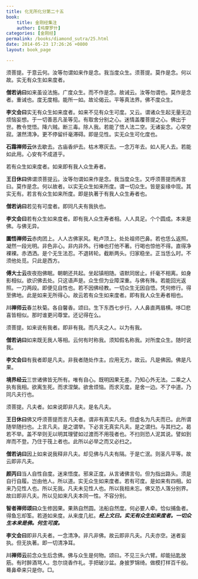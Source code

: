 ```yaml
---
title: 化无所化分第二十五
book:
    title: 金刚经集注
    author: [鸠摩罗什]
categories: [金刚经]
permalink: /books/diamond_sutra/25.html
date: 2014-05-23 17:26:26 +0800
layout: book_page

---
```


须菩提。于意云何。汝等勿谓如来作是念。我当度众生。须菩提。莫作是念。何以故。实无有众生如来度者。

**僧若讷曰**如来虽设法施。广度众生。而不作是念。故诫云。汝等勿谓也。莫作是念者。重诫也。度无度相。能所一如。故论偈云。平等真法界。佛不度众生。

**李文会曰**实无有众生如来度者。如来不见有众生可度。又云。谓诸众生起无量无边烦恼妄想。于一切善恶凡圣等见。有取舍分别之心。迷情盖覆菩提之心。佛出于世。教令觉悟。降六贼。断三毒。除人我。若能了悟人法二空。无诸妄念。心常空寂。湛然清净。更不停留纤毫滞碍。即是见性。实无众生可化度也。

**石霜禅师云**休去歇去。古庙香炉去。枯木寒灰去。一念万年去。如人死人去。若能如此用。心安有不成道乎。

若有众生如来度者。如来即有我人众生寿者。

**王日休曰**佛谓须菩提云。汝等勿谓如来作是念。我当度众生。又呼须菩提而再言曰。莫作是念。何以故者。以实无众生如来所度。谓一切众生。皆是妄缘中现。其实无有。若言有众生如来所度。即是执著于有我人众生寿者也。

**僧若讷曰**若见有可度者。即同凡夫有我执也。

**李文会曰**若有众生如来度者。即有我人众生寿者相。人人具足。个个圆成。本来是佛。与佛无异。

**圜悟禅师云**赤肉团上。人人古佛家风。毗卢顶上。处处祖师巴鼻。若也恁么返照。凝然一段光明。非色非心。非内非外。行棒也打他不著。行喝也惊他不得。直得净裸裸。赤洒洒。是个无生法忍。不退转轮。截断两头。归家稳坐。正当恁么时。不须他处觅。只此是西方。

**傅大士云**夜夜抱佛眠。朝朝还共起。坐起镇相随。语默同居止。纤毫不相离。如身影相似。欲识佛去处。只这语声是。众生但为业障深重。与佛有殊。若能回光返照。一刀两段。即便见自性也。若不因佛经教。一切众生无因自悟。凭何修行。得至佛地。此是如来无所得心。故云若有众生如来度者。即有我人众生寿者相也。

**川禅师云**春兰秋菊。各自馨香。颂曰。生下东西七步行。人人鼻直两眉横。哆□悲喜皆相似。那时谁更问尊堂。还记得在么。

须菩提。如来说有我者。即非有我。而凡夫之人。以为有我。

**僧若讷曰**如来既无我人等相。云何有时称我。须知假名称我。对所度众生。随时说我。

**李文会曰**有我者即是凡夫。非我者随处作主。应用无方。故云。凡是佛因。佛是凡果。

**境界经云**三世诸佛皆无所有。唯有自心。既明因果无差。乃知心外无法。二乘之人执有我相。欲离生死。而求涅槃。欲舍烦恼。而求灭度。是舍一边。不了中道。乃同凡夫行也。

须菩提。凡夫者。如来说即非凡夫。是名凡夫。

**王日休曰**佛又呼须菩提而言凡夫者。谓非有真实凡夫。但虚名为凡夫而已。此所谓随举随扫也。上言凡夫。是之谓举。下必言无真实凡夫。是之谓扫。与其扫之。曷若不举。盖不举则无以明其理譬如过渡而不用筏者也。不扫则恐人泥其说。譬如到岸而不登。乃住于筏上者也。此所以必举之而又必扫之。

**僧若讷曰**因上如来说我释非凡夫。却见佛与凡夫有隔。于是亡泯。则圣凡平等。故云即非凡夫。

**颜丙曰**当人自性自度。迷来悟度。邪来正度。从言诸佛言句。但为指出路头。须是自行自履。岂由他人。所以道。实无众生如来度者。若有可度。是如来有四相。如来乃见性人也。所以无我。凡夫未见性人也。所以我相未忘。佛又恐人落分别界。故曰即非凡夫。所以见如来凡夫本同一性。不容分别。

**智者禅师颂曰**众生修因果。果熟自然圆。法船自然度。何必要人牵。恰似捕鱼者。得鱼忘却筌。若道如来度。从来度几舡。***经上文曰。实无有众生如来度者。一切众生本来是佛。何生可度。***

**李文会曰**即非凡夫者。一念清净。非凡非佛。故云即非凡夫。凡夫亦空。迷者妄执。但无执著。即一切清净耳。

**川禅师云**前念众生后念佛。佛与众生是何物。颂曰。不见三头六臂。却能拈匙放筋。有时醉酒骂人。忽尔烧香作礼。手把破沙盆。身披罗锦绮。做模打样百千般。蓦鼻牵来只是你。□。 
